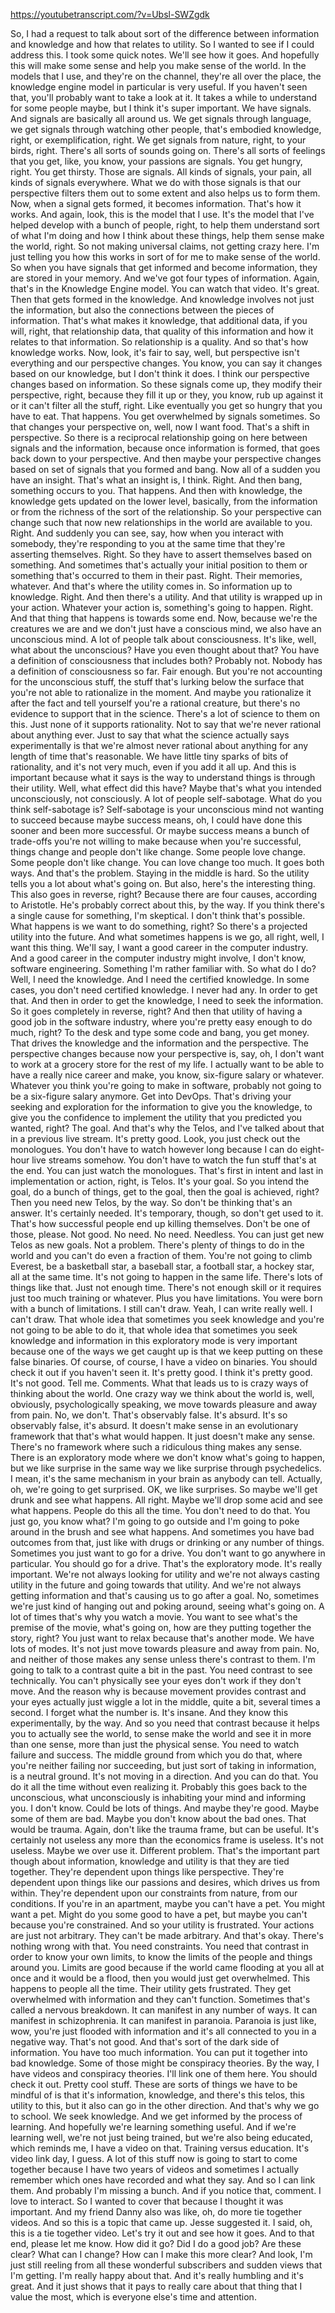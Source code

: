 https://youtubetranscript.com/?v=Ubsl-SWZgdk

 So, I had a request to talk about sort of the difference between information and knowledge and how that relates to utility. So I wanted to see if I could address this. I took some quick notes. We'll see how it goes. And hopefully this will make some sense and help you make sense of the world. In the models that I use, and they're on the channel, they're all over the place, the knowledge engine model in particular is very useful. If you haven't seen that, you'll probably want to take a look at it. It takes a while to understand for some people maybe, but I think it's super important. We have signals. And signals are basically all around us. We get signals through language, we get signals through watching other people, that's embodied knowledge, right, or exemplification, right. We get signals from nature, right, to your birds, right. There's all sorts of sounds going on. There's all sorts of feelings that you get, like, you know, your passions are signals. You get hungry, right. You get thirsty. Those are signals. All kinds of signals, your pain, all kinds of signals everywhere. What we do with those signals is that our perspective filters them out to some extent and also helps us to form them. Now, when a signal gets formed, it becomes information. That's how it works. And again, look, this is the model that I use. It's the model that I've helped develop with a bunch of people, right, to help them understand sort of what I'm doing and how I think about these things, help them sense make the world, right. So not making universal claims, not getting crazy here. I'm just telling you how this works in sort of for me to make sense of the world. So when you have signals that get informed and become information, they are stored in your memory. And we've got four types of information. Again, that's in the Knowledge Engine model. You can watch that video. It's great. Then that gets formed in the knowledge. And knowledge involves not just the information, but also the connections between the pieces of information. That's what makes it knowledge, that additional data, if you will, right, that relationship data, that quality of this information and how it relates to that information. So relationship is a quality. And so that's how knowledge works. Now, look, it's fair to say, well, but perspective isn't everything and our perspective changes. You know, you can say it changes based on our knowledge, but I don't think it does. I think our perspective changes based on information. So these signals come up, they modify their perspective, right, because they fill it up or they, you know, rub up against it or it can't filter all the stuff, right. Like eventually you get so hungry that you have to eat. That happens. You get overwhelmed by signals sometimes. So that changes your perspective on, well, now I want food. That's a shift in perspective. So there is a reciprocal relationship going on here between signals and the information, because once information is formed, that goes back down to your perspective. And then maybe your perspective changes based on set of signals that you formed and bang. Now all of a sudden you have an insight. That's what an insight is, I think. Right. And then bang, something occurs to you. That happens. And then with knowledge, the knowledge gets updated on the lower level, basically, from the information or from the richness of the sort of the relationship. So your perspective can change such that now new relationships in the world are available to you. Right. And suddenly you can see, say, how when you interact with somebody, they're responding to you at the same time that they're asserting themselves. Right. So they have to assert themselves based on something. And sometimes that's actually your initial position to them or something that's occurred to them in their past. Right. Their memories, whatever. And that's where the utility comes in. So information up to knowledge. Right. And then there's a utility. And that utility is wrapped up in your action. Whatever your action is, something's going to happen. Right. And that thing that happens is towards some end. Now, because we're the creatures we are and we don't just have a conscious mind, we also have an unconscious mind. A lot of people talk about consciousness. It's like, well, what about the unconscious? Have you even thought about that? You have a definition of consciousness that includes both? Probably not. Nobody has a definition of consciousness so far. Fair enough. But you're not accounting for the unconscious stuff, the stuff that's lurking below the surface that you're not able to rationalize in the moment. And maybe you rationalize it after the fact and tell yourself you're a rational creature, but there's no evidence to support that in the science. There's a lot of science to them on this. Just none of it supports rationality. Not to say that we're never rational about anything ever. Just to say that what the science actually says experimentally is that we're almost never rational about anything for any length of time that's reasonable. We have little tiny sparks of bits of rationality, and it's not very much, even if you add it all up. And this is important because what it says is the way to understand things is through their utility. Well, what effect did this have? Maybe that's what you intended unconsciously, not consciously. A lot of people self-sabotage. What do you think self-sabotage is? Self-sabotage is your unconscious mind not wanting to succeed because maybe success means, oh, I could have done this sooner and been more successful. Or maybe success means a bunch of trade-offs you're not willing to make because when you're successful, things change and people don't like change. Some people love change. Some people don't like change. You can love change too much. It goes both ways. And that's the problem. Staying in the middle is hard. So the utility tells you a lot about what's going on. But also, here's the interesting thing. This also goes in reverse, right? Because there are four causes, according to Aristotle. He's probably correct about this, by the way. If you think there's a single cause for something, I'm skeptical. I don't think that's possible. What happens is we want to do something, right? So there's a projected utility into the future. And what sometimes happens is we go, all right, well, I want this thing. We'll say, I want a good career in the computer industry. And a good career in the computer industry might involve, I don't know, software engineering. Something I'm rather familiar with. So what do I do? Well, I need the knowledge. And I need the certified knowledge. In some cases, you don't need certified knowledge. I never had any. In order to get that. And then in order to get the knowledge, I need to seek the information. So it goes completely in reverse, right? And then that utility of having a good job in the software industry, where you're pretty easy enough to do much, right? To the desk and type some code and bang, you get money. That drives the knowledge and the information and the perspective. The perspective changes because now your perspective is, say, oh, I don't want to work at a grocery store for the rest of my life. I actually want to be able to have a really nice career and make, you know, six-figure salary or whatever. Whatever you think you're going to make in software, probably not going to be a six-figure salary anymore. Get into DevOps. That's driving your seeking and exploration for the information to give you the knowledge, to give you the confidence to implement the utility that you predicted you wanted, right? The goal. And that's why the Telos, and I've talked about that in a previous live stream. It's pretty good. Look, you just check out the monologues. You don't have to watch however long because I can do eight-hour live streams somehow. You don't have to watch the fun stuff that's at the end. You can just watch the monologues. That's first in intent and last in implementation or action, right, is Telos. It's your goal. So you intend the goal, do a bunch of things, get to the goal, then the goal is achieved, right? Then you need new Telos, by the way. So don't be thinking that's an answer. It's certainly needed. It's temporary, though, so don't get used to it. That's how successful people end up killing themselves. Don't be one of those, please. Not good. No need. No need. Needless. You can just get new Telos as new goals. Not a problem. There's plenty of things to do in the world and you can't do even a fraction of them. You're not going to climb Everest, be a basketball star, a baseball star, a football star, a hockey star, all at the same time. It's not going to happen in the same life. There's lots of things like that. Just not enough time. There's not enough skill or it requires just too much training or whatever. Plus you have limitations. You were born with a bunch of limitations. I still can't draw. Yeah, I can write really well. I can't draw. That whole idea that sometimes you seek knowledge and you're not going to be able to do it, that whole idea that sometimes you seek knowledge and information in this exploratory mode is very important because one of the ways we get caught up is that we keep putting on these false binaries. Of course, of course, I have a video on binaries. You should check it out if you haven't seen it. It's pretty good. I think it's pretty good. It's not good. Tell me. Comments. What that leads us to is crazy ways of thinking about the world. One crazy way we think about the world is, well, obviously, psychologically speaking, we move towards pleasure and away from pain. No, we don't. That's observably false. It's absurd. It's so observably false, it's absurd. It doesn't make sense in an evolutionary framework that that's what would happen. It just doesn't make any sense. There's no framework where such a ridiculous thing makes any sense. There is an exploratory mode where we don't know what's going to happen, but we like surprise in the same way we like surprise through psychedelics. I mean, it's the same mechanism in your brain as anybody can tell. Actually, oh, we're going to get surprised. OK, we like surprises. So maybe we'll get drunk and see what happens. All right. Maybe we'll drop some acid and see what happens. People do this all the time. You don't need to do that. You just go, you know what? I'm going to go outside and I'm going to poke around in the brush and see what happens. And sometimes you have bad outcomes from that, just like with drugs or drinking or any number of things. Sometimes you just want to go for a drive. You don't want to go anywhere in particular. You should go for a drive. That's the exploratory mode. It's really important. We're not always looking for utility and we're not always casting utility in the future and going towards that utility. And we're not always getting information and that's causing us to go after a goal. No, sometimes we're just kind of hanging out and poking around, seeing what's going on. A lot of times that's why you watch a movie. You want to see what's the premise of the movie, what's going on, how are they putting together the story, right? You just want to relax because that's another mode. We have lots of modes. It's not just move towards pleasure and away from pain. No, and neither of those makes any sense unless there's contrast to them. I'm going to talk to a contrast quite a bit in the past. You need contrast to see technically. You can't physically see your eyes don't work if they don't move. And the reason why is because movement provides contrast and your eyes actually just wiggle a lot in the middle, quite a bit, several times a second. I forget what the number is. It's insane. And they know this experimentally, by the way. And so you need that contrast because it helps you to actually see the world, to sense make the world and see it in more than one sense, more than just the physical sense. You need to watch failure and success. The middle ground from which you do that, where you're neither failing nor succeeding, but just sort of taking in information, is a neutral ground. It's not moving in a direction. And you can do that. You do it all the time without even realizing it. Probably this goes back to the unconscious, what unconsciously is inhabiting your mind and informing you. I don't know. Could be lots of things. And maybe they're good. Maybe some of them are bad. Maybe you don't know about the bad ones. That would be trauma. Again, don't like the trauma frame, but can be useful. It's certainly not useless any more than the economics frame is useless. It's not useless. Maybe we over use it. Different problem. That's the important part though about information, knowledge and utility is that they are tied together. They're dependent upon things like perspective. They're dependent upon things like our passions and desires, which drives us from within. They're dependent upon our constraints from nature, from our conditions. If you're in an apartment, maybe you can't have a pet. You might want a pet. Might do you some good to have a pet, but maybe you can't because you're constrained. And so your utility is frustrated. Your actions are just not arbitrary. They can't be made arbitrary. And that's okay. There's nothing wrong with that. You need constraints. You need that contrast in order to know your own limits, to know the limits of the people and things around you. Limits are good because if the world came flooding at you all at once and it would be a flood, then you would just get overwhelmed. This happens to people all the time. Their utility gets frustrated. They get overwhelmed with information and they can't function. Sometimes that's called a nervous breakdown. It can manifest in any number of ways. It can manifest in schizophrenia. It can manifest in paranoia. Paranoia is just like, wow, you're just flooded with information and it's all connected to you in a negative way. That's not good. And that's sort of the dark side of information. You have too much information. You can put it together into bad knowledge. Some of those might be conspiracy theories. By the way, I have videos and conspiracy theories. I'll link one of them here. You should check it out. Pretty cool stuff. These are sorts of things we have to be mindful of is that it's information, knowledge, and there's this telos, this utility to this, but it also can go in the other direction. And that's why we go to school. We seek knowledge. And we get informed by the process of learning. And hopefully we're learning something useful. And if we're learning well, we're not just being trained, but we're also being educated, which reminds me, I have a video on that. Training versus education. It's video link day, I guess. A lot of this stuff now is going to start to come together because I have two years of videos and sometimes I actually remember which ones have recorded and what they say. And so I can link them. And probably I'm missing a bunch. And if you notice that, comment. I love to interact. So I wanted to cover that because I thought it was important. And my friend Danny also was like, oh, do more tie together videos. And so this is a topic that came up. Jesse suggested it. I said, oh, this is a tie together video. Let's try it out and see how it goes. And to that end, please let me know. How did it go? Did I do a good job? Are these clear? What can I change? How can I make this more clear? And look, I'm just still reeling from all these wonderful subscribers and sudden views that I'm getting. I'm really happy about that. And it's really humbling and it's great. And it just shows that it pays to really care about that thing that I value the most, which is everyone else's time and attention.